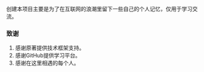 创建本项目主要是为了在互联网的浪潮里留下一些自己的个人记忆，仅用于学习交流。

### 致谢

1. 感谢原著提供技术框架支持。 
2. 感谢GitHub提供学习平台。
3. 感谢在这里相遇的每个人。


